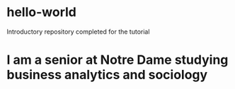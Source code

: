 # hello-world
Introductory repository completed for the tutorial

# I am a senior at Notre Dame studying business analytics and sociology
